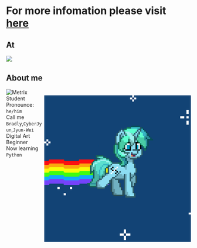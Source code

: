 # For more infomation please visit [here](https://bradly0cjw.github.io/)<br>

## At
![](https://raw.githubusercontent.com/NTTUCSIE-111/.github/main/github-metrics.svg)
## About me
[<img align="left" width="780px" alt="Metrix" src="https://gist.githubusercontent.com/bradly0cjw/cc52edfa58b78e069a6c461a59c288f1/raw/github-metrics.svg">](#)
<!-- [![Anurag's GitHub stats](https://github-readme-stats.vercel.app/api?username=bradly0cjw&show_icons=true&theme=radical&count_private=true)](https://github.com/anuraghazra/github-readme-stats)
[![Top Langs](https://github-readme-stats.vercel.app/api/top-langs/?username=anuraghazra&langs_count=8&theme=radical)](https://github.com/anuraghazra/github-readme-stats)<br> -->
[<img align="right" alt="Pony trot2" src="https://github.com/bradly0cjw/bradly0cjw.github.io/blob/6a15ba267dff19688a2063ce6f4e69e2efc07eea/img/pony.gif">](#)
Student<br>
Pronounce: `he/him`<br>
Call me `Bradly`,`CyberJyun`,`Jyun-Wei`<br>
Digital Art Beginner<br>
Now learning `Python`<br>

